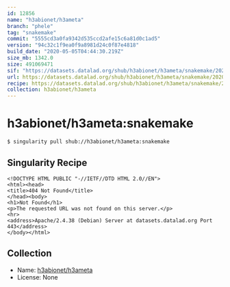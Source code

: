 ```yaml
---
id: 12856
name: "h3abionet/h3ameta"
branch: "phele"
tag: "snakemake"
commit: "5555cd3a0fa9342d535ccd2afe15c6a81d0c1ad5"
version: "94c32c1f9ea0f9a8981d24c0f87e4818"
build_date: "2020-05-05T04:44:30.219Z"
size_mb: 1342.0
size: 491069471
sif: "https://datasets.datalad.org/shub/h3abionet/h3ameta/snakemake/2020-05-05-5555cd3a-94c32c1f/94c32c1f9ea0f9a8981d24c0f87e4818.sif"
url: https://datasets.datalad.org/shub/h3abionet/h3ameta/snakemake/2020-05-05-5555cd3a-94c32c1f/
recipe: https://datasets.datalad.org/shub/h3abionet/h3ameta/snakemake/2020-05-05-5555cd3a-94c32c1f/Singularity
collection: h3abionet/h3ameta
---
```


# h3abionet/h3ameta:snakemake

```bash
$ singularity pull shub://h3abionet/h3ameta:snakemake
```

## Singularity Recipe

```singularity
<!DOCTYPE HTML PUBLIC "-//IETF//DTD HTML 2.0//EN">
<html><head>
<title>404 Not Found</title>
</head><body>
<h1>Not Found</h1>
<p>The requested URL was not found on this server.</p>
<hr>
<address>Apache/2.4.38 (Debian) Server at datasets.datalad.org Port 443</address>
</body></html>
```

## Collection

 - Name: [h3abionet/h3ameta](https://github.com/h3abionet/h3ameta)
 - License: None

